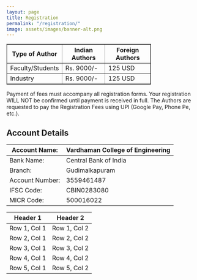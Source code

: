```yaml
---
layout: page
title: Registration
permalink: "/registration/"
image: assets/images/banner-alt.png
---
```


<table border="1" style="width:75%">
  <tr>
    <th>Type of Author</th>
    <th>Indian Authors</th>
	<th>Foreign Authors</th>
  </tr>
  <tr>
    <td>Faculty/Students</td>
    <td>Rs. 9000/-</td>
	<td>125 USD</td>
  </tr>
  <tr>
    <td>Industry</td>
    <td>Rs. 9000/-</td>
	<td>125 USD</td>
  </tr>
</table>

Payment of fees must accompany all registration forms. Your registration WILL NOT be confirmed until payment is received in full. The Authors are requested to pay the Registration Fees using UPI (Google Pay, Phone Pe, etc.).


## Account Details

| Account Name: | Vardhaman College of Engineering |
| ------------- | -------------------------------- |
| Bank Name: | Central Bank of India |
| Branch: | Gudimalkapuram |
| Account Number: | 3559461487 |
| IFSC Code: | CBIN0283080 |
| MICR Code: | 500016022 |



| Header 1 | Header 2 |
|----------|----------|
| Row 1, Col 1 | Row 1, Col 2 |
| Row 2, Col 1 | Row 2, Col 2 |
| Row 3, Col 1 | Row 3, Col 2 |
| Row 4, Col 1 | Row 4, Col 2 |
| Row 5, Col 1 | Row 5, Col 2 |
